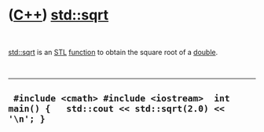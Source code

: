 



 

 

 

 

 

([C++](Cpp.md)) [std::sqrt](CppSqrt.md)
=========================================

 

[std::sqrt](CppSqrt.md) is an [STL](CppStl.md)
[function](CppFunction.md) to obtain the square root of a
[double](CppDouble.md).

 

  ------------------------------------------------------------------------------------------------
  ` #include <cmath> #include <iostream>  int main() {   std::cout << std::sqrt(2.0) << '\n'; }`
  ------------------------------------------------------------------------------------------------

 

 

 

 

 





 



